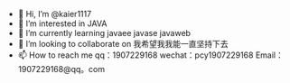 - 👋 Hi, I’m @kaier1117
- 👀 I’m interested in JAVA
- 🌱 I’m currently learning javaee javase javaweb
- 💞️ I’m looking to collaborate on 我希望我我能一直坚持下去
- 📫 How to reach me qq：1907229168 wechat：pcy1907229168 Email：1907229168@qq。com


<!---
kaier1117/kaier1117 is a ✨ special ✨ repository because its `README.md` (this file) appears on your GitHub profile.
You can click the Preview link to take a look at your changes.
--->
